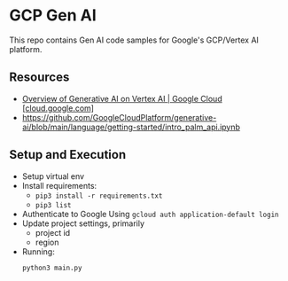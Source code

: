 # GCP Gen AI
This repo contains Gen AI code samples for Google's GCP/Vertex AI platform.


## Resources
* [Overview of Generative AI on Vertex AI  |  Google Cloud [cloud.google.com]](https://cloud.google.com/vertex-ai/docs/generative-ai/learn/overview)
* https://github.com/GoogleCloudPlatform/generative-ai/blob/main/language/getting-started/intro_palm_api.ipynb

## Setup and Execution
* Setup virtual env
* Install requirements: 
  * ```pip3 install -r requirements.txt```
  * ```pip3 list```
* Authenticate to Google Using ```gcloud auth application-default login```
* Update project settings, primarily
  * project id
  * region
* Running:
  ```
  python3 main.py
  ```